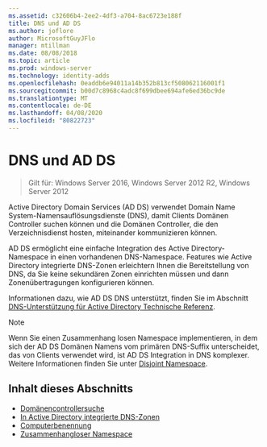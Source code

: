 ```yaml
---
ms.assetid: c32606b4-2ee2-4df3-a704-8ac6723e188f
title: DNS und AD DS
ms.author: joflore
author: MicrosoftGuyJFlo
manager: mtillman
ms.date: 08/08/2018
ms.topic: article
ms.prod: windows-server
ms.technology: identity-adds
ms.openlocfilehash: 0eaddb6e94011a14b352b813cf508062116001f1
ms.sourcegitcommit: b00d7c8968c4adc8f699dbee694afe6ed36bc9de
ms.translationtype: MT
ms.contentlocale: de-DE
ms.lasthandoff: 04/08/2020
ms.locfileid: "80822723"
---
```

# <a name="dns-and-ad-ds"></a>DNS und AD DS

>Gilt für: Windows Server 2016, Windows Server 2012 R2, Windows Server 2012

Active Directory Domain Services (AD DS) verwendet Domain Name System-Namensauflösungsdienste (DNS), damit Clients Domänen Controller suchen können und die Domänen Controller, die den Verzeichnisdienst hosten, miteinander kommunizieren können.  
  
AD DS ermöglicht eine einfache Integration des Active Directory-Namespace in einen vorhandenen DNS-Namespace. Features wie Active Directory integrierte DNS-Zonen erleichtern Ihnen die Bereitstellung von DNS, da Sie keine sekundären Zonen einrichten müssen und dann Zonenübertragungen konfigurieren können.  
  
Informationen dazu, wie AD DS DNS unterstützt, finden Sie im Abschnitt [DNS-Unterstützung für Active Directory Technische Referenz](https://go.microsoft.com/fwlink/?LinkID=48147).  
  
> [!NOTE]  
> Wenn Sie einen Zusammenhang losen Namespace implementieren, in dem sich der AD DS Domänen Namens vom primären DNS-Suffix unterscheidet, das von Clients verwendet wird, ist AD DS Integration in DNS komplexer. Weitere Informationen finden Sie unter [Disjoint Namespace](../../ad-ds/plan/../../ad-ds/plan/Disjoint-Namespace.md).  
  
## <a name="in-this-section"></a>Inhalt dieses Abschnitts  
  
- [Domänencontrollersuche](../../ad-ds/plan/Domain-Controller-Location.md)  
- [In Active Directory integrierte DNS-Zonen](../../ad-ds/plan/Active-Directory-Integrated-DNS-Zones.md)  
- [Computerbenennung](../../ad-ds/plan/Computer-Naming.md)  
- [Zusammenhangloser Namespace](../../ad-ds/plan/../../ad-ds/plan/Disjoint-Namespace.md)  
